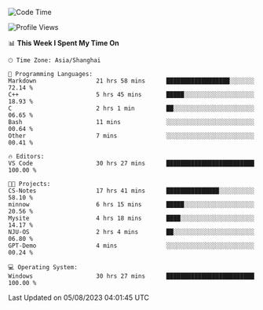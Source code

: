 <!--START_SECTION:waka-->
![Code Time](http://img.shields.io/badge/Code%20Time-1%2C114%20hrs%2059%20mins-blue)

![Profile Views](http://img.shields.io/badge/Profile%20Views-1-blue)

📊 **This Week I Spent My Time On** 

```text
🕑︎ Time Zone: Asia/Shanghai

💬 Programming Languages: 
Markdown                 21 hrs 58 mins      ██████████████████░░░░░░░   72.14 % 
C++                      5 hrs 45 mins       █████░░░░░░░░░░░░░░░░░░░░   18.93 % 
C                        2 hrs 1 min         ██░░░░░░░░░░░░░░░░░░░░░░░   06.65 % 
Bash                     11 mins             ░░░░░░░░░░░░░░░░░░░░░░░░░   00.64 % 
Other                    7 mins              ░░░░░░░░░░░░░░░░░░░░░░░░░   00.41 % 

🔥 Editors: 
VS Code                  30 hrs 27 mins      █████████████████████████   100.00 % 

🐱‍💻 Projects: 
CS-Notes                 17 hrs 41 mins      ███████████████░░░░░░░░░░   58.10 % 
minnow                   6 hrs 15 mins       █████░░░░░░░░░░░░░░░░░░░░   20.56 % 
Mysite                   4 hrs 18 mins       ████░░░░░░░░░░░░░░░░░░░░░   14.17 % 
NJU-OS                   2 hrs 4 mins        ██░░░░░░░░░░░░░░░░░░░░░░░   06.80 % 
GPT-Demo                 4 mins              ░░░░░░░░░░░░░░░░░░░░░░░░░   00.24 % 

💻 Operating System: 
Windows                  30 hrs 27 mins      █████████████████████████   100.00 % 
```


 Last Updated on 05/08/2023 04:01:45 UTC
<!--END_SECTION:waka-->